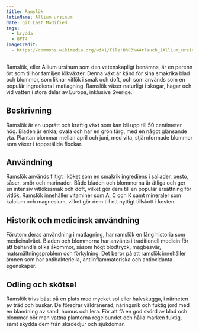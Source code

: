 ```yaml
---
title: Ramslök
latinName: Allium ursinum
date: git Last Modified
tags:
  - krydda
  - GPT4
imageCredit:
  - https://commons.wikimedia.org/wiki/File:B%C3%A4rlauch_(Allium_ursinum)_of_Southern_Heath_01.jpg
---
```


Ramslök, eller Allium ursinum som den vetenskapligt benämns, är en perenn ört som tillhör familjen lökväxter. Denna växt är känd för sina smakrika blad och blommor, som liknar vitlök i smak och doft, och som används som en populär ingrediens i matlagning. Ramslök växer naturligt i skogar, hagar och vid vatten i stora delar av Europa, inklusive Sverige.

## Beskrivning

Ramslök är en upprätt och kraftig växt som kan bli upp till 50 centimeter hög. Bladen är enkla, ovala och har en grön färg, med en något glänsande yta. Plantan blommar mellan april och juni, med vita, stjärnformade blommor som växer i toppställda flockar.

## Användning

Ramslök används flitigt i köket som en smakrik ingrediens i sallader, pesto, såser, smör och marinader. Både bladen och blommorna är ätliga och ger en intensiv vitlökssmak och doft, vilket gör dem till en populär ersättning för vitlök. Ramslök innehåller vitaminer som A, C och K samt mineraler som kalcium och magnesium, vilket gör dem till ett nyttigt tillskott i kosten.

## Historik och medicinsk användning

Förutom deras användning i matlagning, har ramslök en lång historia som medicinalväxt. Bladen och blommorna har använts i traditionell medicin för att behandla olika åkommor, såsom högt blodtryck, magbesvär, matsmältningsproblem och förkylning. Det beror på att ramslök innehåller ämnen som har antibakteriella, antiinflammatoriska och antioxidanta egenskaper.

## Odling och skötsel

Ramslök trivs bäst på en plats med mycket sol eller halvskugga, i närheten av träd och buskar. De föredrar väldränerad, näringsrik och fuktig jord med en blandning av sand, humus och lera. För att få en god skörd av blad och blommor bör man vattna plantorna regelbundet och hålla marken fuktig, samt skydda dem från skadedjur och sjukdomar.
